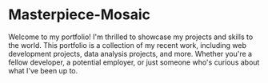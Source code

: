 # Masterpiece-Mosaic

Welcome to my portfolio! I'm thrilled to showcase my projects and skills to the world. This portfolio is a collection of my recent work, including web development projects, data analysis projects, and more. Whether you're a fellow developer, a potential employer, or just someone who's curious about what I've been up to.
